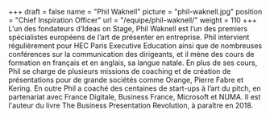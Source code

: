 +++
draft		= false
name		= "Phil Waknell"
picture		= "phil-waknell.jpg"
position 	= "Chief Inspiration Officer"
url			= "/equipe/phil-waknell/"
weight		= 110
+++
L’un des fondateurs d’Ideas on Stage, Phil Waknell est l’un des premiers spécialistes européens de l’art de présenter en entreprise. Phil intervient régulièrement pour HEC Paris Executive Education ainsi que de nombreuses conférences sur la communication des dirigeants, et il mène des cours de formation en français et en anglais, sa langue natale. En plus de ses cours, Phil se charge de plusieurs missions de coaching et de création de présentations pour de grande sociétés comme Orange, Pierre Fabre et Kering. En outre Phil a coaché des centaines de start-ups à l’art du pitch, en partenariat avec France Digitale, Business France, Microsoft et NUMA. Il est l'auteur du livre The Business Presentation Revolution, à paraître en 2018.